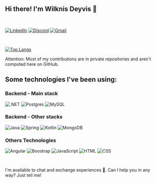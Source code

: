 ## Hi there! I'm Wilknis Deyvis 👋
<br>

[![LinkedIn](https://img.shields.io/badge/LinkedIn-0077B5?style=for-the-badge&logo=linkedin&logoColor=white)](https://www.linkedin.com/in/wilknis/)
[![Discord](https://img.shields.io/badge/Discord-7289DA?style=for-the-badge&logo=discord&logoColor=white)](https://discord.com/users/wilknis)
[![Gmail](https://img.shields.io/badge/Gmail-D14836?style=for-the-badge&logo=gmail&logoColor=white)](wilknisoliveira@gmail.com)

<br>

[![Top Langs](https://github-readme-stats.vercel.app/api/top-langs/?username=wilknisoliveira)](https://github.com/anuraghazra/github-readme-stats)
<p>
Attention: Most of my contributions are in private repositories and aren't computed here on GitHub.

<br>

## Some technologies I've been using:

### Backend - Main stack
![.NET](https://img.shields.io/badge/.NET-512BD4?style=flat&logo=.net&logoColor=white)
![Postgres](https://img.shields.io/badge/PostgreSQL-4169E1?style=flat&logo=postgresql&logoColor=white)
![MySQL](https://img.shields.io/badge/MySQL-00000F?style=for-the-badge&logo=mysql&logoColor=white)

### Backend - Other stacks
![Java](https://img.shields.io/badge/Java-ED8B00?style=for-the-badge&logo=openjdk&logoColor=white)
![Spring](https://img.shields.io/badge/Spring-6DB33F?style=for-the-badge&logo=spring&logoColor=white)
![Kotlin](https://img.shields.io/badge/Kotlin-0095D5?&style=for-the-badge&logo=kotlin&logoColor=white)
![MongoDB](https://img.shields.io/badge/MongoDB-4EA94B?style=for-the-badge&logo=mongodb&logoColor=white)

### Others Technologies

![Angular](https://img.shields.io/badge/Angular-0F0F11?style=flat&logo=angular&logoColor=white)
![Boostrap](https://img.shields.io/badge/Bootstrap-7952B3?style=flat&logo=bootstrap&logoColor=white)
![JavaScript](https://img.shields.io/badge/JavaScript-323330?style=for-the-badge&logo=javascript&logoColor=F7DF1E)
![HTML](https://img.shields.io/badge/HTML5-E34F26?style=for-the-badge&logo=html5&logoColor=white)
![CSS](	https://img.shields.io/badge/CSS3-1572B6?style=for-the-badge&logo=css3&logoColor=white)

<br>

I'm available to chat and exchange experiences 🤝. Can I help you in any way? Just tell me! 
